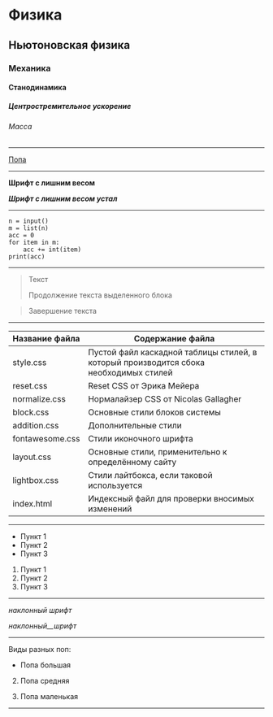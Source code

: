 Физика
===
Ньютоновская физика
---
### Механика
#### Станодинамика
##### Центростремительное ускорение 
###### Масса
---
[Попа](https://vk.com/im?sel=28913730)

---
**Шрифт с лишним весом**

***Шрифт с лишним весом устал***

---

```Py
n = input()
m = list(n)
acc = 0
for item in m:
    acc += int(item)
print(acc)
```

---
> Текст
> 
> Продолжение текста выделенного блока

> Завершение текста

---
Название файла  | Содержание файла
----------------|----------------------
style.css       | Пустой файл каскадной таблицы стилей, в который производится сбока необходимых стилей
reset.css       | Reset CSS от Эрика Мейера
normalize.css   | Нормалайзер CSS от Nicolas Gallagher
block.css       | Основные стили блоков системы
addition.css    | Дополнительные стили
fontawesome.css | Стили иконочного шрифта
layout.css      | Основные стили, применительно к определённому сайту
lightbox.css    | Стили лайтбокса, если таковой используется
index.html      | Индексный файл для проверки вносимых изменений

---
* Пункт 1
* Пункт 2
* Пункт 3

1. Пункт 1
2. Пункт 2
3. Пункт 3

---
_наклонный_ _шрифт_ 

_наклонный__шрифт_

---
Виды разных поп:

* Попа большая
2) Попа средняя
3. Попа маленькая

---
